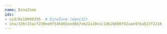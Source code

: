 ```yaml
---
name: DinoZone
ids:
- uid/0x1000035b  # DinoZone (epoc32)
- sha/336c15acf230ee0f545465eed6b7e622a10e1c1d62b688f02aae97bab22f2218  # DinoZone 210.0 kB (epoc32)
---
```

